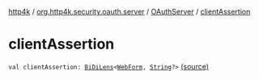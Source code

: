 [http4k](../../index.md) / [org.http4k.security.oauth.server](../index.md) / [OAuthServer](index.md) / [clientAssertion](./client-assertion.md)

# clientAssertion

`val clientAssertion: `[`BiDiLens`](../../org.http4k.lens/-bi-di-lens/index.md)`<`[`WebForm`](../../org.http4k.lens/-web-form/index.md)`, `[`String`](https://kotlinlang.org/api/latest/jvm/stdlib/kotlin/-string/index.html)`?>` [(source)](https://github.com/http4k/http4k/blob/master/http4k-security-oauth/src/main/kotlin/org/http4k/security/oauth/server/OAuthServer.kt#L100)